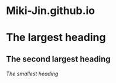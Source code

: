 # Miki-Jin.github.io
# The largest heading
## The second largest heading
###### The smallest heading

